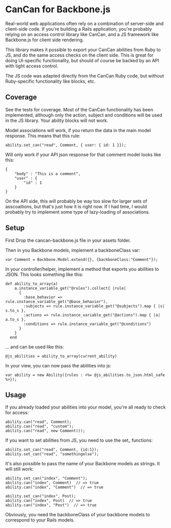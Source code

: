 CanCan for Backbone.js
======================

Real-world web applications often rely on a combination of server-side and client-side code. If you're building a Rails application, you're probably relying on an access control library like CanCan, and a JS framework like Backbone.js for client side rendering.

This library makes it possible to export your CanCan abilities from Ruby to JS, and do the same access checks on the client side. This is great for doing UI-specific functionality, but should of course be backed by an API with tight access control.

The JS code was adapted directly from the CanCan Ruby code, but without Ruby-specific functionality like blocks, etc.


Coverage
--------

See the tests for coverage. Most of the CanCan functionality has been implemented, although only the action, subject and conditions will be used in the JS library. Your ability blocks will not work.

Model associations will work, if you return the data in the main model response. This means that this rule:

```
ability.set_can("read", Comment, { user: { id: 1 }});
```

Will only work if your API json response for that comment model looks like this:

```
{
	"body" : "This is a comment",
	"user" : {
		"id" : 1
	}
}
```

On the API side, this will probably be way too slow for larger sets of asscoaitions, but that's just how it is right now. If I had time, I would probably try to implement some type of lazy-loading of associations.


Setup
-----

First Drop the cancan-backbone.js file in your assets folder.

Then in you Backbone models, implement a backboneClass var:

```
var Comment = Backbone.Model.extend({}, {backboneClass:"Comment"});
```

In your controller/helper, implement a method that exports you abilities to JSON. This looks something like this:

```
def ability_to_array(a)
  	a.instance_variable_get("@rules").collect{ |rule| 
      { 
      	:base_behavior => rule.instance_variable_get("@base_behavior"),
        :subjects => rule.instance_variable_get("@subjects").map { |s| s.to_s }, 
        :actions => rule.instance_variable_get("@actions").map { |a| a.to_s },
        :conditions => rule.instance_variable_get("@conditions")
      }
    }
  end
```

... and can be used like this:

```
@js_abilities = ability_to_array(current_ability)
```

In your view, you can now pass the abilities into js:

```
var ability = new Ability({rules : <%= @js_abilities.to_json.html_safe %>});
````

Usage
------------

If you already loaded your abilities into your model, you're all ready to check for access:

```
ability.can("read", Comment);
ability.can("read", "custom");
ability.can("read", new Comment());
```

If you want to set abilities from JS, you need to use the set_ functions:

```
ability.set_can("read", Comment, {id:1});
ability.set_can("read", "somethingelse");
```

It's also possible to pass the name of your Backbone models as strings. It will still work:

```
ability.set_can("index", "Comment");
ability.can("index", Comment)  // => true
ability.can("index", "Comment")  // => true

ability.set_can("index", Post);
ability.can("index", Post)  // => true
ability.can("index", "Post")  // => true
```

Obviously, you need the backboneClass of your backbone models to correspond to your Rails models.